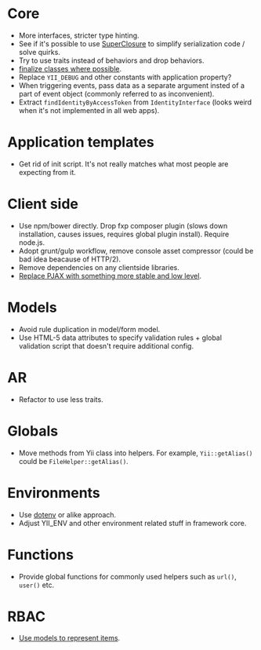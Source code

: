 Core
====

- More interfaces, stricter type hinting.
- See if it's possible to use [SuperClosure](https://github.com/jeremeamia/super_closure) to simplify serialization code / solve quirks.
- Try to use traits instead of behaviors and drop behaviors.
- [finalize classes where possible](https://ocramius.github.io/blog/when-to-declare-classes-final/).
- Replace `YII_DEBUG` and other constants with application property?
- When triggering events, pass data as a separate argument insted of a part of event object (commonly referred to as inconvenient).
- Extract `findIdentityByAccessToken` from `IdentityInterface` (looks weird when it's not implemented in all web apps).

Application templates
=====================

- Get rid of init script. It's not really matches what most people are expecting from it.

Client side
===========

- Use npm/bower directly. Drop fxp composer plugin (slows down installation, causes issues, requires global plugin install). Require node.js.
- Adopt grunt/gulp workflow, remove console asset compressor (could be bad idea beacause of HTTP/2).
- Remove dependencies on any clientside libraries.
- [Replace PJAX with something more stable and low level](https://github.com/yiisoft/yii2/issues/7129).

Models
======

- Avoid rule duplication in model/form model.
- Use HTML-5 data attributes to specify validation rules + global validation script that doesn't require additional config.

AR
==

- Refactor to use less traits.

Globals
=======

- Move methods from Yii class into helpers. For example, `Yii::getAlias()` could be `FileHelper::getAlias()`.

Environments
============

- Use [dotenv](https://github.com/vlucas/phpdotenv) or alike approach.
- Adjust YII_ENV and other environment related stuff in framework core.

Functions
=========

- Provide global functions for commonly used helpers such as `url()`, `user()` etc.

RBAC
====

- [Use models to represent items](https://github.com/yiisoft/yii2/issues/570).